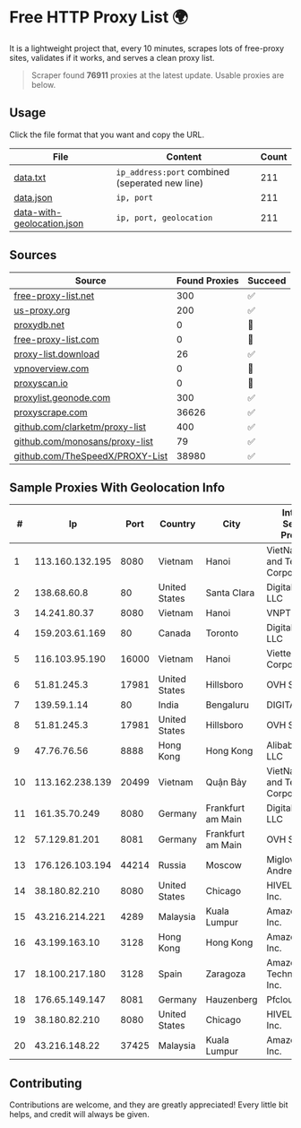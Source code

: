 
# Free HTTP Proxy List 🌍

It is a lightweight project that, every 10 minutes, scrapes lots of free-proxy sites, validates if it works, and serves a clean proxy list.


> Scraper found **76911** proxies at the latest update. Usable proxies are below.

## Usage

Click the file format that you want and copy the URL.


|File|Content|Count|
|----|-------|-----|
|[data.txt](https://raw.githubusercontent.com/themiralay/Proxy-List-World/master/data.txt)|`ip_address:port` combined (seperated new line)|211|
|[data.json](https://raw.githubusercontent.com/themiralay/Proxy-List-World/master/data.json)|`ip, port`|211|
|[data-with-geolocation.json](https://raw.githubusercontent.com/themiralay/Proxy-List-World/master/data-with-geolocation.json)|`ip, port, geolocation`|211|

## Sources

|Source|Found Proxies|Succeed|
|------|-------------|-------|
|[free-proxy-list.net](https://free-proxy-list.net)|300|✅|
|[us-proxy.org](https://www.us-proxy.org)|200|✅|
|[proxydb.net](http://proxydb.net)|0|🚫|
|[free-proxy-list.com](https://free-proxy-list.com/?page=&port=&type%5B%5D=http&type%5B%5D=https&up_time=0&search=Search)|0|🚫|
|[proxy-list.download](https://www.proxy-list.download/HTTP)|26|✅|
|[vpnoverview.com](https://vpnoverview.com/privacy/anonymous-browsing/free-proxy-servers)|0|🚫|
|[proxyscan.io](https://www.proxyscan.io)|0|🚫|
|[proxylist.geonode.com](https://proxylist.geonode.com/api/proxy-list?limit=300&page=1&sort_by=lastChecked&sort_type=desc&protocols=http,https)|300|✅|
|[proxyscrape.com](https://api.proxyscrape.com/v2/?request=displayproxies&protocol=http&timeout=10000&country=all&ssl=all&anonymity=all)|36626|✅|
|[github.com/clarketm/proxy-list](https://raw.githubusercontent.com/clarketm/proxy-list/master/proxy-list-raw.txt)|400|✅|
|[github.com/monosans/proxy-list](https://raw.githubusercontent.com/monosans/proxy-list/main/proxies/http.txt)|79|✅|
|[github.com/TheSpeedX/PROXY-List](https://raw.githubusercontent.com/TheSpeedX/PROXY-List/master/http.txt)|38980|✅|


## Sample Proxies With Geolocation Info

|#|Ip|Port|Country|City|Internet Service Provider|
|-|--|----|-------|----|-------------------------|
|1|113.160.132.195|8080|Vietnam|Hanoi|VietNam Post and Telecom Corporation|
|2|138.68.60.8|80|United States|Santa Clara|DigitalOcean, LLC|
|3|14.241.80.37|8080|Vietnam|Hanoi|VNPT|
|4|159.203.61.169|80|Canada|Toronto|DigitalOcean, LLC|
|5|116.103.95.190|16000|Vietnam|Hanoi|Viettel Corporation|
|6|51.81.245.3|17981|United States|Hillsboro|OVH SAS|
|7|139.59.1.14|80|India|Bengaluru|DIGITALOCEAN|
|8|51.81.245.3|17981|United States|Hillsboro|OVH SAS|
|9|47.76.76.56|8888|Hong Kong|Hong Kong|Alibaba Cloud LLC|
|10|113.162.238.139|20499|Vietnam|Quận Bảy|VietNam Post and Telecom Corporation|
|11|161.35.70.249|8080|Germany|Frankfurt am Main|DigitalOcean, LLC|
|12|57.129.81.201|8081|Germany|Frankfurt am Main|OVH SAS|
|13|176.126.103.194|44214|Russia|Moscow|Miglovets Egor Andreevich|
|14|38.180.82.210|8080|United States|Chicago|HIVELOCITY, Inc.|
|15|43.216.214.221|4289|Malaysia|Kuala Lumpur|Amazon.com, Inc.|
|16|43.199.163.10|3128|Hong Kong|Hong Kong|Amazon.com, Inc.|
|17|18.100.217.180|3128|Spain|Zaragoza|Amazon Technologies Inc.|
|18|176.65.149.147|8081|Germany|Hauzenberg|Pfcloud UG|
|19|38.180.82.210|8080|United States|Chicago|HIVELOCITY, Inc.|
|20|43.216.148.22|37425|Malaysia|Kuala Lumpur|Amazon.com, Inc.|



## Contributing

Contributions are welcome, and they are greatly appreciated! Every
little bit helps, and credit will always be given.

